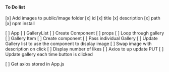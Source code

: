 #### To Do list

[x] Add images to public/image folder
	[x] id
	[x] title
	[x] description
	[x] path
[x] npm install

[ ] App
[ ] GalleryList
	[ ] Create Component
	[ ] props
	[ ] Loop through gallery
[ ] Gallery Item
	[ ] Create component
	[ ] Pass individual Gallery
	[ ] Update Gallery list to use the component to display image
	[ ] Swap image with description on click
	[ ] Display number of likes
	[ ] Axios to up update PUT
	[ ] Update gallery each time button is clicked

[ ] Get axios stored in App.js